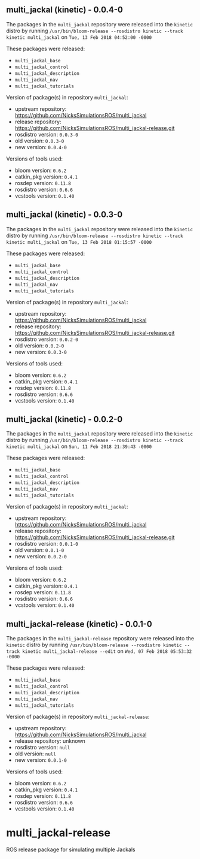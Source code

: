 ## multi_jackal (kinetic) - 0.0.4-0

The packages in the `multi_jackal` repository were released into the `kinetic` distro by running `/usr/bin/bloom-release --rosdistro kinetic --track kinetic multi_jackal` on `Tue, 13 Feb 2018 04:52:00 -0000`

These packages were released:
- `multi_jackal_base`
- `multi_jackal_control`
- `multi_jackal_description`
- `multi_jackal_nav`
- `multi_jackal_tutorials`

Version of package(s) in repository `multi_jackal`:

- upstream repository: https://github.com/NicksSimulationsROS/multi_jackal
- release repository: https://github.com/NicksSimulationsROS/multi_jackal-release.git
- rosdistro version: `0.0.3-0`
- old version: `0.0.3-0`
- new version: `0.0.4-0`

Versions of tools used:

- bloom version: `0.6.2`
- catkin_pkg version: `0.4.1`
- rosdep version: `0.11.8`
- rosdistro version: `0.6.6`
- vcstools version: `0.1.40`


## multi_jackal (kinetic) - 0.0.3-0

The packages in the `multi_jackal` repository were released into the `kinetic` distro by running `/usr/bin/bloom-release --rosdistro kinetic --track kinetic multi_jackal` on `Tue, 13 Feb 2018 01:15:57 -0000`

These packages were released:
- `multi_jackal_base`
- `multi_jackal_control`
- `multi_jackal_description`
- `multi_jackal_nav`
- `multi_jackal_tutorials`

Version of package(s) in repository `multi_jackal`:

- upstream repository: https://github.com/NicksSimulationsROS/multi_jackal
- release repository: https://github.com/NicksSimulationsROS/multi_jackal-release.git
- rosdistro version: `0.0.2-0`
- old version: `0.0.2-0`
- new version: `0.0.3-0`

Versions of tools used:

- bloom version: `0.6.2`
- catkin_pkg version: `0.4.1`
- rosdep version: `0.11.8`
- rosdistro version: `0.6.6`
- vcstools version: `0.1.40`


## multi_jackal (kinetic) - 0.0.2-0

The packages in the `multi_jackal` repository were released into the `kinetic` distro by running `/usr/bin/bloom-release --rosdistro kinetic --track kinetic multi_jackal` on `Sun, 11 Feb 2018 21:39:43 -0000`

These packages were released:
- `multi_jackal_base`
- `multi_jackal_control`
- `multi_jackal_description`
- `multi_jackal_nav`
- `multi_jackal_tutorials`

Version of package(s) in repository `multi_jackal`:

- upstream repository: https://github.com/NicksSimulationsROS/multi_jackal
- release repository: https://github.com/NicksSimulationsROS/multi_jackal-release.git
- rosdistro version: `0.0.1-0`
- old version: `0.0.1-0`
- new version: `0.0.2-0`

Versions of tools used:

- bloom version: `0.6.2`
- catkin_pkg version: `0.4.1`
- rosdep version: `0.11.8`
- rosdistro version: `0.6.6`
- vcstools version: `0.1.40`


## multi_jackal-release (kinetic) - 0.0.1-0

The packages in the `multi_jackal-release` repository were released into the `kinetic` distro by running `/usr/bin/bloom-release --rosdistro kinetic --track kinetic multi_jackal-release --edit` on `Wed, 07 Feb 2018 05:53:32 -0000`

These packages were released:
- `multi_jackal_base`
- `multi_jackal_control`
- `multi_jackal_description`
- `multi_jackal_nav`
- `multi_jackal_tutorials`

Version of package(s) in repository `multi_jackal-release`:

- upstream repository: https://github.com/NicksSimulationsROS/multi_jackal
- release repository: unknown
- rosdistro version: `null`
- old version: `null`
- new version: `0.0.1-0`

Versions of tools used:

- bloom version: `0.6.2`
- catkin_pkg version: `0.4.1`
- rosdep version: `0.11.8`
- rosdistro version: `0.6.6`
- vcstools version: `0.1.40`


# multi_jackal-release
ROS release package for simulating multiple Jackals
